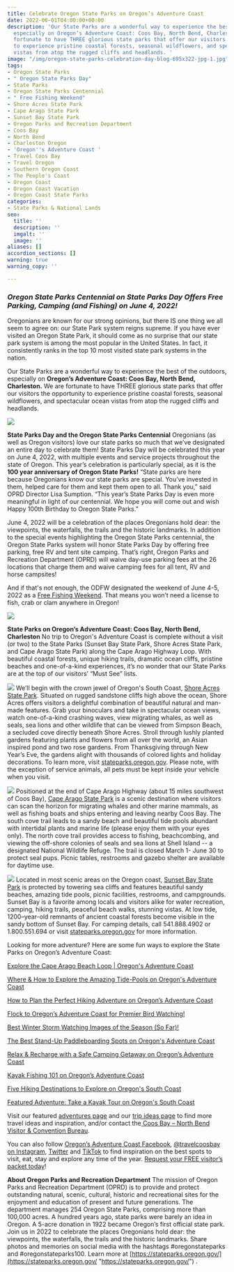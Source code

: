 ```yaml
---
title: Celebrate Oregon State Parks on Oregon’s Adventure Coast
date: 2022-06-01T04:00:00+00:00
description: 'Our State Parks are a wonderful way to experience the best of the outdoors,
  especially on Oregon’s Adventure Coast: Coos Bay, North Bend, Charleston. We are
  fortunate to have THREE glorious state parks that offer our visitors the opportunity
  to experience pristine coastal forests, seasonal wildflowers, and spectacular ocean
  vistas from atop the rugged cliffs and headlands. '
image: "/img/oregon-state-parks-celebration-day-blog-695x322-jpg-1.jpg"
tags:
- Oregon State Parks
- " Oregon State Parks Day"
- State Parks
- Oregon State Parks Centennial
- " Free Fishing Weekend"
- Shore Acres State Park
- Cape Arago State Park
- Sunset Bay State Park
- Oregon Parks and Recreation Department
- Coos Bay
- North Bend
- Charleston Oregon
- 'Oregon''s Adventure Coast '
- Travel Coos Bay
- Travel Oregon
- Southern Oregon Coast
- The People's Coast
- Oregon Coast
- Oregon Coast Vacation
- Oregon Coast State Parks
categories:
- State Parks & National Lands
seo:
  title: ''
  description: ''
  imgalt: ''
  image: ''
aliases: []
accordion_sections: []
warning: true
warning_copy: ''

---
```

### _Oregon State Parks Centennial on State Parks Day Offers Free Parking, Camping (and Fishing) on June 4, 2022!_

Oregonians are known for our strong opinions, but there IS one thing we all seem to agree on: our State Park system reigns supreme. If you have ever visited an Oregon State Park, it should come as no surprise that our state park system is among the most popular in the United States. In fact, it consistently ranks in the top 10 most visited state park systems in the nation.

Our State Parks are a wonderful way to experience the best of the outdoors, especially on **Oregon’s Adventure Coast: Coos Bay, North Bend, Charleston.** We are fortunate to have THREE glorious state parks that offer our visitors the opportunity to experience pristine coastal forests, seasonal wildflowers, and spectacular ocean vistas from atop the rugged cliffs and headlands.

![](/img/south-coast-culture-tour-blog-695x322-jpg.png)

**State Parks Day and the Oregon State Parks Centennial**
Oregonians (as well as Oregon visitors) love our state parks so much that we’ve designated an entire day to celebrate them! State Parks Day will be celebrated this year on June 4, 2022, with multiple events and service projects throughout the state of Oregon. This year’s celebration is particularly special, as it is the **100 year anniversary of Oregon State Parks!** “State parks are here because Oregonians know our state parks are special. You’ve invested in them, helped care for them and kept them open to all. Thank you,” said OPRD Director Lisa Sumption. “This year’s State Parks Day is even more meaningful in light of our centennial. We hope you will come out and wish Happy 100th Birthday to Oregon State Parks.”

June 4, 2022 will be a celebration of the places Oregonians hold dear: the viewpoints, the waterfalls, the trails and the historic landmarks. In addition to the special events highlighting the Oregon State Parks centennial, the Oregon State Parks system will honor State Parks Day by offering free parking, free RV and tent site camping. That’s right, Oregon Parks and Recreation Department (OPRD) will waive day-use parking fees at the 26 locations that charge them and waive camping fees for all tent, RV and horse campsites!

And if that's not enough, the ODFW designated the weekend of June 4-5, 2022 as a [Free Fishing Weekend](https://myodfw.com/articles/2022-free-fishing-days-and-events#:\~:text=The%20first%20weekend%20in%20June,Take%20the%20family%20fishing%20page.). That means you won’t need a license to fish, crab or clam anywhere in Oregon!

![](/img/river-fishing-21.jpg)

**State Parks on Oregon’s Adventure Coast: Coos Bay, North Bend, Charleston**
No trip to Oregon's Adventure Coast is complete without a visit (or two) to the State Parks (Sunset Bay State Park, Shore Acres State Park, and Cape Arago State Park) along the Cape Arago Highway Loop. With beautiful coastal forests, unique hiking trails, dramatic ocean cliffs, pristine beaches and one-of-a-kind experiences, it’s no wonder that our State Parks are at the top of our visitors’ “Must See” lists.<br>

**![](/img/ShoreAcres-State-Park-v02-695x125.jpg)**
We’ll begin with the crown jewel of Oregon's South Coast, [Shore Acres State Park](https://oregonstateparks.org/index.cfm?do=parkPage.dsp_parkPage&parkId=68). Situated on rugged sandstone cliffs high above the ocean, Shore Acres offers visitors a delightful combination of beautiful natural and man-made features. Grab your binoculars and take in spectacular ocean views, watch one-of-a-kind crashing waves, view migrating whales, as well as seals, sea lions and other wildlife that can be viewed from Simpson Beach, a secluded cove directly beneath Shore Acres. Stroll through lushly planted gardens featuring plants and flowers from all over the world, an Asian inspired pond and two rose gardens. From Thanksgiving through New Year’s Eve, the gardens alight with thousands of colored lights and holiday decorations. To learn more, visit [stateparks.oregon.gov](https://stateparks.oregon.gov/index.cfm?do=park.profile&parkId=68). Please note, with the exception of service animals, all pets must be kept inside your vehicle when you visit.

**![](/img/Cape-Arago-State-Park-695x125.jpg)**
Positioned at the end of Cape Arago Highway (about 15 miles southwest of Coos Bay), [Cape Arago State Park](https://oregonstateparks.org/index.cfm?do=parkPage.dsp_parkPage&parkId=66) is a scenic destination where visitors can scan the horizon for migrating whales and other marine mammals, as well as fishing boats and ships entering and leaving nearby Coos Bay. The south cove trail leads to a sandy beach and beautiful tide pools abundant with intertidal plants and marine life (please enjoy them with your eyes only). The north cove trail provides access to fishing, beachcombing, and viewing the off-shore colonies of seals and sea lions at Shell Island -- a designated National Wildlife Refuge. The trail is closed March 1- June 30 to protect seal pups. Picnic tables, restrooms and gazebo shelter are available for daytime use.

**![](/img/Sunset-Bay-State-Park-v02-695x125.jpg)**
Located in most scenic areas on the Oregon coast, [Sunset Bay State Park](https://oregonstateparks.org/index.cfm?do=parkPage.dsp_parkPage&parkId=70) is protected by towering sea cliffs and features beautiful sandy beaches, amazing tide pools, picnic facilities, restrooms, and campgrounds. Sunset Bay is a favorite among locals and visitors alike for water recreation, camping, hiking trails, peaceful beach walks, stunning vistas. At low tide, 1200–year-old remnants of ancient coastal forests become visible in the sandy bottom of Sunset Bay. For camping details, call 541.888.4902 or 1.800.551.694 or visit [stateparks.oregon.gov](https://stateparks.oregon.gov/index.cfm?do=park.profile&parkId=70) for more information.

Looking for more adventure? Here are some fun ways to explore the State Parks on Oregon’s Adventure Coast:

[Explore the Cape Arago Beach Loop | Oregon's Adventure Coast](https://www.oregonsadventurecoast.com/tripideas/explore-the-cape-arago-beach-loop)

[Where & How to Explore the Amazing Tide-Pools on Oregon's Adventure Coast](https://www.oregonsadventurecoast.com/blog/where-how-to-explore-the-amazing-tide-pools-on-oregon-s-adventure-coast/)

[How to Plan the Perfect Hiking Adventure on Oregon’s Adventure Coast](https://www.oregonsadventurecoast.com/blog/how-to-plan-the-perfect-hiking-adventure-on-oregon-s-adventure-coast/)

[Flock to Oregon’s Adventure Coast for Premier Bird Watching!](https://www.oregonsadventurecoast.com/blog/flock-to-oregon-s-adventure-coast-for-premier-bird-watching/)

[Best Winter Storm Watching Images of the Season (So Far)!](https://www.oregonsadventurecoast.com/blog/best-winter-storm-watching-images-of-the-season-so-far/)

[The Best Stand-Up Paddleboarding Spots on Oregon's Adventure Coast](https://www.oregonsadventurecoast.com/blog/the-best-stand-up-paddleboarding-spots-on-oregon-s-adventure-coast/)

[Relax & Recharge with a Safe Camping Getaway on Oregon’s Adventure Coast](https://www.oregonsadventurecoast.com/blog/relax-recharge-with-a-safe-camping-getaway-on-oregon-s-adventure-coast/)

[Kayak Fishing 101 on Oregon’s Adventure Coast](https://www.oregonsadventurecoast.com/blog/kayak-fishing-101-on-oregon-s-adventure-coast/)

[Five Hiking Destinations to Explore on Oregon's South Coast](https://www.oregonsadventurecoast.com/blog/hit-the-trails-six-hiking-destinations-to-explore-on-oregon-s-adventure-coast/)

[Featured Adventure: Take a Kayak Tour on Oregon's South Coast](https://www.oregonsadventurecoast.com/blog/2018-05-18-featured-adventure-take-a-kayak-tour-on-oregons-south-coast/)

Visit our featured [adventures page](https://www.oregonsadventurecoast.com/adventures) and our [trip ideas page](https://www.oregonsadventurecoast.com/tripideas) to find more travel ideas and inspiration, and/or contact the[ Coos Bay – North Bend Visitor & Convention Bureau](https://www.oregonsadventurecoast.com/).

You can also follow [Oregon’s Adventure Coast Facebook](https://www.facebook.com/OregonsAdventureCoast/), [@travelcoosbay on Instagram](https://www.instagram.com/travelcoosbay/), [Twitter](https://twitter.com/travelcoosbay?lang=en) and [TikTok](https://www.tiktok.com/@oregonsadventurecoast?lang=en) to find inspiration on the best spots to visit, eat, stay and explore any time of the year. [Request your FREE visitor’s packet today](https://www.oregonsadventurecoast.com/contact/#contactform)!

**About Oregon Parks and Recreation Department**
The mission of Oregon Parks and Recreation Department (OPRD) is to provide and protect outstanding natural, scenic, cultural, historic and recreational sites for the enjoyment and education of present and future generations. The department manages 254 Oregon State Parks, comprising more than 100,000 acres. A hundred years ago, state parks were barely an idea in Oregon. A 5-acre donation in 1922 became Oregon’s first official state park. Join us in 2022 to celebrate the places Oregonians hold dear: the viewpoints, the waterfalls, the trails and the historic landmarks. Share photos and memories on social media with the hashtags #oregonstateparks and #oregonstateparks100. Learn more at [https://stateparks.oregon.gov/](https://stateparks.oregon.gov/ "https://stateparks.oregon.gov/") .
